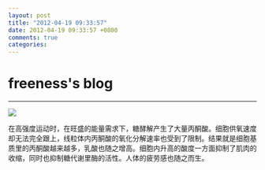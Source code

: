 ```yaml
---
layout: post
title: "2012-04-19 09:33:57"
date: 2012-04-19 09:33:57 +0800
comments: true
categories: 
---
```


# freeness's blog

----------

![](http://okqmqrbgo.bkt.clouddn.com/201204190933571.jpg)

>
在高强度运动时，在旺盛的能量需求下，糖酵解产生了大量丙酮酸。细胞供氧速度却无法完全跟上，线粒体内丙酮酸的氧化分解速率也受到了限制。结果就是细胞基质里的丙酮酸越来越多，乳酸也随之增高。细胞内升高的酸度一方面抑制了肌肉的收缩，同时也抑制糖代谢里酶的活性。人体的疲劳感也随之而生。